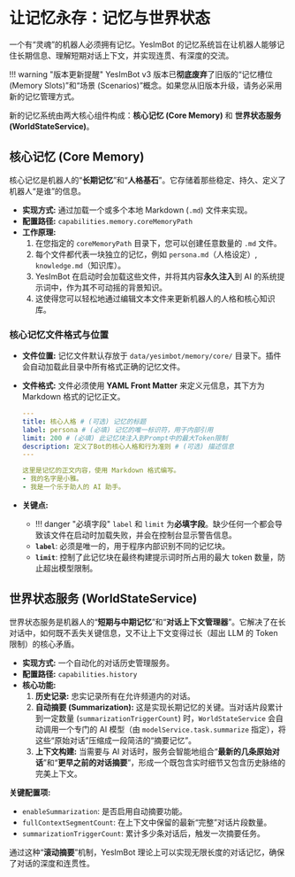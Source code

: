 # 让记忆永存：记忆与世界状态

一个有“灵魂”的机器人必须拥有记忆。YesImBot 的记忆系统旨在让机器人能够记住长期信息、理解短期对话上下文，并实现连贯、有深度的交流。

!!! warning "版本更新提醒"
    YesImBot v3 版本已**彻底废弃**了旧版的“记忆槽位 (Memory Slots)”和“场景 (Scenarios)”概念。如果您从旧版本升级，请务必采用新的记忆管理方式。

新的记忆系统由两大核心组件构成：**核心记忆 (Core Memory)** 和 **世界状态服务 (WorldStateService)**。

## 核心记忆 (Core Memory)

核心记忆是机器人的“**长期记忆**”和“**人格基石**”。它存储着那些稳定、持久、定义了机器人“是谁”的信息。

-   **实现方式:** 通过加载一个或多个本地 Markdown (`.md`) 文件来实现。
-   **配置路径:** `capabilities.memory.coreMemoryPath`
-   **工作原理:**
    1.  在您指定的 `coreMemoryPath` 目录下，您可以创建任意数量的 `.md` 文件。
    2.  每个文件都代表一块独立的记忆，例如 `persona.md`（人格设定）, `knowledge.md`（知识库）。
    3.  YesImBot 在启动时会加载这些文件，并将其内容**永久注入**到 AI 的系统提示词中，作为其不可动摇的背景知识。
    4.  这使得您可以轻松地通过编辑文本文件来更新机器人的人格和核心知识库。

### 核心记忆文件格式与位置

-   **文件位置:** 记忆文件默认存放于 `data/yesimbot/memory/core/` 目录下。插件会自动加载此目录中所有格式正确的记忆文件。

-   **文件格式:** 文件必须使用 **YAML Front Matter** 来定义元信息，其下方为 Markdown 格式的记忆正文。

    ```yaml
    ---
    title: 核心人格 # (可选) 记忆的标题
    label: persona # (必填) 记忆的唯一标识符，用于内部引用
    limit: 200 # (必填) 此记忆块注入到Prompt中的最大Token限制
    description: 定义了Bot的核心人格和行为准则 # (可选) 描述信息
    ---

    这里是记忆的正文内容，使用 Markdown 格式编写。
    - 我的名字是小雅。
    - 我是一个乐于助人的 AI 助手。
    ```

-   **关键点:**
    -   !!! danger "必填字段"
        `label` 和 `limit` 为**必填字段**。缺少任何一个都会导致该文件在启动时加载失败，并会在控制台显示警告信息。
    -   **`label`**: 必须是唯一的，用于程序内部识别不同的记忆块。
    -   **`limit`**: 控制了此记忆块在最终构建提示词时所占用的最大 token 数量，防止超出模型限制。

## 世界状态服务 (WorldStateService)

世界状态服务是机器人的“**短期与中期记忆**”和“**对话上下文管理器**”。它解决了在长对话中，如何既不丢失关键信息，又不让上下文变得过长（超出 LLM 的 Token 限制）的核心矛盾。

-   **实现方式:** 一个自动化的对话历史管理服务。
-   **配置路径:** `capabilities.history`
-   **核心功能:**
    1.  **历史记录:** 忠实记录所有在允许频道内的对话。
    2.  **自动摘要 (Summarization):** 这是实现长期记忆的关键。当对话片段累计到一定数量 (`summarizationTriggerCount`) 时，`WorldStateService` 会自动调用一个专门的 AI 模型（由 `modelService.task.summarize` 指定），将这些“原始对话”压缩成一段简洁的“摘要记忆”。
    3.  **上下文构建:** 当需要与 AI 对话时，服务会智能地组合“**最新的几条原始对话**”和“**更早之前的对话摘要**”，形成一个既包含实时细节又包含历史脉络的完美上下文。

**关键配置项:**
-   `enableSummarization`: 是否启用自动摘要功能。
-   `fullContextSegmentCount`: 在上下文中保留的最新“完整”对话片段数量。
-   `summarizationTriggerCount`: 累计多少条对话后，触发一次摘要任务。

通过这种“**滚动摘要**”机制，YesImBot 理论上可以实现无限长度的对话记忆，确保了对话的深度和连贯性。